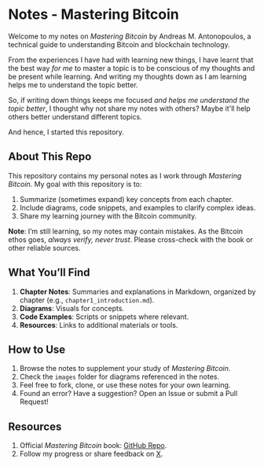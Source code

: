 # Notes - Mastering Bitcoin 

Welcome to my notes on *Mastering Bitcoin* by Andreas M. Antonopoulos, a technical guide to understanding Bitcoin and blockchain technology. 

From the experiences I have had with learning new things, I have learnt that the best way _for me_ to master a topic is to be conscious of my thoughts and be present while learning. And writing my thoughts down as I am learning helps me to understand the topic better.

So, if writing down things keeps me focused _and helps me understand the topic better_, I thought why not share my notes with others? Maybe it'll help others better understand different topics.  

And hence, I started this repository.


## About This Repo
This repository contains my personal notes as I work through *Mastering Bitcoin*. My goal with this repository is to:
1. Summarize (sometimes expand) key concepts from each chapter.
2. Include diagrams, code snippets, and examples to clarify complex ideas.
3. Share my learning journey with the Bitcoin community.

**Note**: I’m still learning, so my notes may contain mistakes. As the Bitcoin ethos goes, *always verify, never trust*. Please cross-check with the book or other reliable sources.

## What You’ll Find
1. **Chapter Notes**: Summaries and explanations in Markdown, organized by chapter (e.g., `chapter1_introduction.md`).
2. **Diagrams**: Visuals for concepts.
3. **Code Examples**: Scripts or snippets where relevant.
4. **Resources**: Links to additional materials or tools.

## How to Use
1. Browse the notes to supplement your study of *Mastering Bitcoin*.
2. Check the `images` folder for diagrams referenced in the notes.
3. Feel free to fork, clone, or use these notes for your own learning.
4. Found an error? Have a suggestion? Open an Issue or submit a Pull Request!

## Resources
1. Official *Mastering Bitcoin* book: [GitHub Repo](https://github.com/bitcoinbook/bitcoinbook).
2. Follow my progress or share feedback on [X](https://x.com/iamthesvn).
